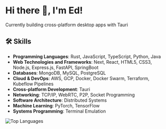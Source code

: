 # Hi there 👋, I'm Ed!

Currently building cross-platform desktop apps with Tauri

## 🛠 Skills

- **Programming Languages**: Rust, JavaScript, TypeScript, Python, Java
- **Web Technologies and Frameworks**: Next, React, HTML5, CSS3, Node.js, Express.js, FastAPI, SpringBoot
- **Databases**: MongoDB, MySQL, PostgreSQL
- **Cloud & DevOps**: AWS, GCP, Docker, Docker Swarm, Terraform, Kubeflow Pipelines
- **Cross-platform Development**: Tauri
- **Networking**: TCP/IP, WebRTC, P2P, Socket Programming
- **Software Architecture**: Distributed Systems
- **Machine Learning**: PyTorch, TensorFlow
- **Systems Programming**: Terminal Emulation

 ![Top Languages](https://github-readme-stats.vercel.app/api/top-langs/?username=edielam&layout=compact&theme=radical&langs_count=6&hide=html,css,Makefile,ShaderLab,SCSS,Jupyter%20Notebook)

<!--<table>
  <tr>
    <td>
      <img src="https://github-readme-stats.vercel.app/api/top-langs/?username=edielam&layout=compact&theme=radical&langs_count=6&hide=html,css,Makefile,ShaderLab,SCSS,Jupyter%20Notebook" alt="Top Languages" />
    </td>
    <td>
      <img src="https://github-readme-stats.vercel.app/api?username=edielam&show_icons=true&theme=dark" alt="GitHub Stats" />
    </td>
  </tr>
</table> -->
